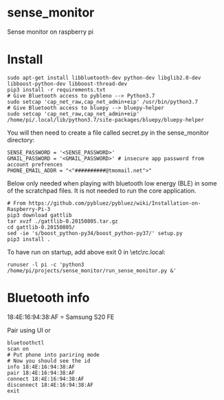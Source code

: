 # sense_monitor
Sense monitor on raspberry pi

# Install
```
sudo apt-get install libbluetooth-dev python-dev libglib2.0-dev libboost-python-dev libboost-thread-dev
pip3 install -r requirements.txt
# Give Bluetooth access to pybleno --> Python3.7 
sudo setcap 'cap_net_raw,cap_net_admin+eip' /usr/bin/python3.7
# Give Bluetooth access to bluepy --> bluepy-helper 
sudo setcap 'cap_net_raw,cap_net_admin+eip' /home/pi/.local/lib/python3.7/site-packages/bluepy/bluepy-helper
```

You will then need to create a file called secret.py in the sense_monitor directory:
```
SENSE_PASSWORD = '<SENSE_PASSWORD>'
GMAIL_PASSWORD = '<GMAIL_PASSWORD>' # insecure app password from account prefrences
PHONE_EMAIL_ADDR = "<"##########@tmomail.net">"
```

Below only needed when playing with bluetooth low energy (BLE) in some of the scratchpad files.  It is not needed
to run the core application.
```
# From https://github.com/pybluez/pybluez/wiki/Installation-on-Raspberry-Pi-3
pip3 download gattlib
tar xvzf ./gattlib-0.20150805.tar.gz
cd gattlib-0.20150805/
sed -ie 's/boost_python-py34/boost_python-py37/' setup.py
pip3 install .
```

To have run on startup, add above exit 0 in \etc\rc.local:
```
runuser -l pi -c 'python3 /home/pi/projects/sense_monitor/run_sense_monitor.py &'
```

# Bluetooth info
18:4E:16:94:38:AF = Samsung S20 FE

Pair using UI or
```
bluetoothctl
scan on
# Put phone into pariring mode
# Now you should see the id
info 18:4E:16:94:38:AF
pair 18:4E:16:94:38:AF
connect 18:4E:16:94:38:AF
disconnect 18:4E:16:94:38:AF
exit
```

